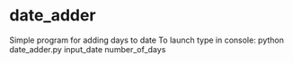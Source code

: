 # date_adder
Simple program for adding days to date
To launch type in console:
  python date_adder.py input_date number_of_days
